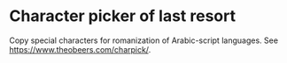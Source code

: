 # Character picker of last resort

Copy special characters for romanization of Arabic-script languages. See <https://www.theobeers.com/charpick/>.
